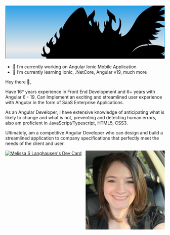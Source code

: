 <!-- ### Hi there 👋 -->


<!--
**MysticBlaze085/MysticBlaze085** is a ✨ _special_ ✨ repository because its `README.md` (this file) appears on your GitHub profile.

Here are some ideas to get you started:

- 🔭 I’m currently working on ...
- 🌱 I’m currently learning ...
- 👯 I’m looking to collaborate on ...
- 🤔 I’m looking for help with ...
- 💬 Ask me about ...
- 📫 How to reach me: ...
- 😄 Pronouns: ...
- ⚡ Fun fact: ...
-->


[![Header](https://raw.githubusercontent.com/MysticBlaze085/MysticBlaze085/master/IMG_4445.jpg "Header")](https://seerblazesolutions.com/)

- 🔭 I’m currently working on Angular Ionic Mobile Application
- 🌱 I’m currently learning Ionic, .NetCore, Angular v19, much more

Hey there 👋,

Have 16* years experience in Front End Development and 6+ years with Angular 6 - 19. Can Implement an exciting and streamlined user experience with Angular in the form of SaaS Enterprise Applications.

As an Angular Developer, I have extensive knowledge of anticipating what is likely to change and what is not, preventing and detecting human errors, also am proficient in JavaScript/Typescript, HTML5, CSS3.

Ultimately, am a competitive Angular Developer who can design and build a streamlined application to company specifications that perfectly meet the needs of the client and user.

 <p>
  <img width="250" align='right' src="https://raw.githubusercontent.com/MysticBlaze085/MysticBlaze085/master/IMG_3517.jpg">
</p>

<a href="https://app.daily.dev/melissaslanghausen"><img src="https://api.daily.dev/devcards/b2e3ebc71089441cab74de7892e5b994.png?r=vdg" width="400" alt="Melissa S Langhausen's Dev Card"/></a>
